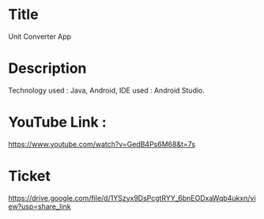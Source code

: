 # Title
Unit Converter App
# Description
Technology used : Java, Android, IDE used : Android Studio.
# YouTube Link :
https://www.youtube.com/watch?v=GedB4Ps6M68&t=7s
# Ticket
https://drive.google.com/file/d/1YSzyx9DsPcgtRYY_6bnEODxaWqb4ukxn/view?usp=share_link
